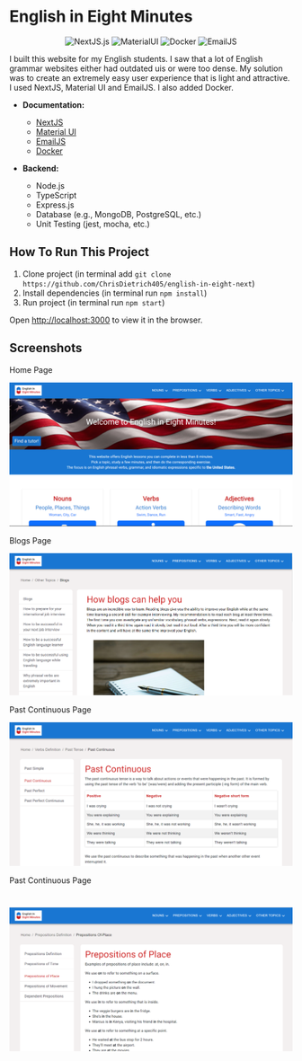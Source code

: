 # English in Eight Minutes


<div align="center">
  <img src="https://img.shields.io/badge/NextJS-13.4.12-green" alt="NextJS.js">
  <img src="https://img.shields.io/badge/Material UI-5.0.10-blue" alt="MaterialUI">
  <img src="https://img.shields.io/badge/Docker-24.0.5-brightgreen" alt="Docker">
  <img src="https://img.shields.io/badge/EmailJS-3.11.0-pink" alt="EmailJS">
</div>

I built this website for my English students. I saw that a lot of English grammar websites either had outdated uis or were too dense. My solution was to create an extremely easy user experience that is light and attractive. I used NextJS, Material UI and EmailJS. I also added Docker.


- **Documentation:**
    - [NextJS](https://nextjs.org/)  
    - [Material UI](https://mui.com/material-ui/)
    - [EmailJS](https://www.emailjs.com/docs/)
    - [Docker](https://www.docker.com/)

- **Backend:**
    - Node.js
    - TypeScript
    - Express.js
    - Database (e.g., MongoDB, PostgreSQL, etc.)
    - Unit Testing (jest, mocha, etc.)

## How To Run This Project

1. Clone project (in terminal add `git clone https://github.com/ChrisDietrich405/english-in-eight-next`)
2. Install dependencies (in terminal run `npm install`)
3. Run project (in terminal run `npm start`)


Open [http://localhost:3000](http://localhost:3000) to view it in the browser.




## Screenshots


Home Page

![image](github-images/github-home.png)

Blogs Page

![image](github-images/github-blogs.png)

Past Continuous Page

![image](github-images/github-past-continuous.png)

Past Continuous Page

![image](github-images/github-prepositions.png)
=======
